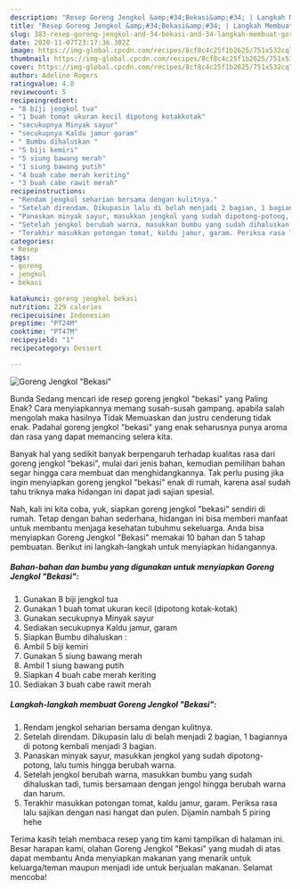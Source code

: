 ```yaml
---
description: "Resep Goreng Jengkol &amp;#34;Bekasi&amp;#34; | Langkah Membuat Goreng Jengkol &amp;#34;Bekasi&amp;#34; Yang Bikin Ngiler"
title: "Resep Goreng Jengkol &amp;#34;Bekasi&amp;#34; | Langkah Membuat Goreng Jengkol &amp;#34;Bekasi&amp;#34; Yang Bikin Ngiler"
slug: 383-resep-goreng-jengkol-and-34-bekasi-and-34-langkah-membuat-goreng-jengkol-and-34-bekasi-and-34-yang-bikin-ngiler
date: 2020-11-07T23:17:36.302Z
image: https://img-global.cpcdn.com/recipes/8cf8c4c25f1b2625/751x532cq70/goreng-jengkol-bekasi-foto-resep-utama.jpg
thumbnail: https://img-global.cpcdn.com/recipes/8cf8c4c25f1b2625/751x532cq70/goreng-jengkol-bekasi-foto-resep-utama.jpg
cover: https://img-global.cpcdn.com/recipes/8cf8c4c25f1b2625/751x532cq70/goreng-jengkol-bekasi-foto-resep-utama.jpg
author: Adeline Rogers
ratingvalue: 4.8
reviewcount: 5
recipeingredient:
- "8 biji jengkol tua"
- "1 buah tomat ukuran kecil dipotong kotakkotak"
- "secukupnya Minyak sayur"
- "secukupnya Kaldu jamur garam"
- " Bumbu dihaluskan "
- "5 biji kemiri"
- "5 siung bawang merah"
- "1 siung bawang putih"
- "4 buah cabe merah keriting"
- "3 buah cabe rawit merah"
recipeinstructions:
- "Rendam jengkol seharian bersama dengan kulitnya."
- "Setelah direndam. Dikupasin lalu di belah menjadi 2 bagian, 1 bagiannya di potong kembali menjadi 3 bagian."
- "Panaskan minyak sayur, masukkan jengkol yang sudah dipotong-potong, lalu tumis hingga berubah warna."
- "Setelah jengkol berubah warna, masukkan bumbu yang sudah dihaluskan tadi, tumis bersamaan dengan jengol hingga berubah warna dan harum."
- "Terakhir masukkan potongan tomat, kaldu jamur, garam. Periksa rasa lalu sajikan dengan nasi hangat dan pulen. Dijamin nambah 5 piring hehe"
categories:
- Resep
tags:
- goreng
- jengkol
- bekasi

katakunci: goreng jengkol bekasi 
nutrition: 229 calories
recipecuisine: Indonesian
preptime: "PT24M"
cooktime: "PT47M"
recipeyield: "1"
recipecategory: Dessert

---
```



![Goreng Jengkol &#34;Bekasi&#34;](https://img-global.cpcdn.com/recipes/8cf8c4c25f1b2625/751x532cq70/goreng-jengkol-bekasi-foto-resep-utama.jpg)

Bunda Sedang mencari ide resep goreng jengkol &#34;bekasi&#34; yang Paling Enak? Cara menyiapkannya memang susah-susah gampang. apabila salah mengolah maka hasilnya Tidak Memuaskan dan justru cenderung tidak enak. Padahal goreng jengkol &#34;bekasi&#34; yang enak seharusnya punya aroma dan rasa yang dapat memancing selera kita.



Banyak hal yang sedikit banyak berpengaruh terhadap kualitas rasa dari goreng jengkol &#34;bekasi&#34;, mulai dari jenis bahan, kemudian pemilihan bahan segar hingga cara membuat dan menghidangkannya. Tak perlu pusing jika ingin menyiapkan goreng jengkol &#34;bekasi&#34; enak di rumah, karena asal sudah tahu triknya maka hidangan ini dapat jadi sajian spesial.


Nah, kali ini kita coba, yuk, siapkan goreng jengkol &#34;bekasi&#34; sendiri di rumah. Tetap dengan bahan sederhana, hidangan ini bisa memberi manfaat untuk membantu menjaga kesehatan tubuhmu sekeluarga. Anda bisa menyiapkan Goreng Jengkol &#34;Bekasi&#34; memakai 10 bahan dan 5 tahap pembuatan. Berikut ini langkah-langkah untuk menyiapkan hidangannya.

<!--inarticleads1-->

##### Bahan-bahan dan bumbu yang digunakan untuk menyiapkan Goreng Jengkol &#34;Bekasi&#34;:

1. Gunakan 8 biji jengkol tua
1. Gunakan 1 buah tomat ukuran kecil (dipotong kotak-kotak)
1. Gunakan secukupnya Minyak sayur
1. Sediakan secukupnya Kaldu jamur, garam
1. Siapkan  Bumbu dihaluskan :
1. Ambil 5 biji kemiri
1. Gunakan 5 siung bawang merah
1. Ambil 1 siung bawang putih
1. Siapkan 4 buah cabe merah keriting
1. Sediakan 3 buah cabe rawit merah




<!--inarticleads2-->

##### Langkah-langkah membuat Goreng Jengkol &#34;Bekasi&#34;:

1. Rendam jengkol seharian bersama dengan kulitnya.
1. Setelah direndam. Dikupasin lalu di belah menjadi 2 bagian, 1 bagiannya di potong kembali menjadi 3 bagian.
1. Panaskan minyak sayur, masukkan jengkol yang sudah dipotong-potong, lalu tumis hingga berubah warna.
1. Setelah jengkol berubah warna, masukkan bumbu yang sudah dihaluskan tadi, tumis bersamaan dengan jengol hingga berubah warna dan harum.
1. Terakhir masukkan potongan tomat, kaldu jamur, garam. Periksa rasa lalu sajikan dengan nasi hangat dan pulen. Dijamin nambah 5 piring hehe




Terima kasih telah membaca resep yang tim kami tampilkan di halaman ini. Besar harapan kami, olahan Goreng Jengkol &#34;Bekasi&#34; yang mudah di atas dapat membantu Anda menyiapkan makanan yang menarik untuk keluarga/teman maupun menjadi ide untuk berjualan makanan. Selamat mencoba!
